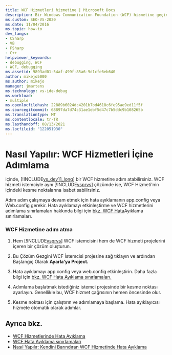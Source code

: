 ```yaml
---
title: WCF Hizmetleri hizmetine | Microsoft Docs
description: Bir Windows Communication Foundation (WCF) hizmetine geçin. İstemciyle aynı çözümde Visual Studio, WCF hizmetinin içindeki kesme noktalarına tıklayın.
ms.custom: SEO-VS-2020
ms.date: 11/04/2016
ms.topic: how-to
dev_langs:
- CSharp
- VB
- FSharp
- C++
helpviewer_keywords:
- debugging, WCF
- WCF, debugging
ms.assetid: 9893ad01-54af-499f-85a6-9d1cfe6eb640
author: mikejo5000
ms.author: mikejo
manager: jmartens
ms.technology: vs-ide-debug
ms.workload:
- multiple
ms.openlocfilehash: 22889b6024dc4201b7bd4618c6fe95ae9ed11f5f
ms.sourcegitcommit: 68897da7d74c31ae1ebf5d47c7b5ddc9b108265b
ms.translationtype: MT
ms.contentlocale: tr-TR
ms.lasthandoff: 08/13/2021
ms.locfileid: "122051930"
---
```

# <a name="how-to-step-into-wcf-services"></a>Nasıl Yapılır: WCF Hizmetleri İçine Adımlama
içinde, [!INCLUDE[vs_dev11_long](../data-tools/includes/vs_dev11_long_md.md)] bir WCF hizmetine adım atabilirsiniz. WCF hizmeti istemciyle aynı [!INCLUDE[vsprvs](../code-quality/includes/vsprvs_md.md)] çözümde ise, WCF Hizmeti'nin içindeki kesme noktalarına isabet sabilirsiniz.

 Adım adım çalışmaya devam etmek için hata ayıklamanın app.config veya Web.config gerekir. Hata ayıklamayı etkinleştirme ve WCF hizmetlerini adımlama sınırlamaları hakkında bilgi için [bkz. WCF Hata](../debugger/limitations-on-wcf-debugging.md)Ayıklama sınırlamaları.

### <a name="to-step-into-a-wcf-service"></a>WCF Hizmetine adım atma

1. Hem [!INCLUDE[vsprvs](../code-quality/includes/vsprvs_md.md)] WCF istemcisini hem de WCF hizmeti projelerini içeren bir çözüm oluşturun.

2. Bu Çözüm Gezgini WCF İstemcisi projesine sağ tıklayın ve ardından Başlangıç Olarak **Ayarla'ya Project.**

3. Hata ayıklamayı app.config veya web.config etkinleştirin. Daha fazla bilgi için [bkz. WCF Hata Ayıklama sınırlamaları.](../debugger/limitations-on-wcf-debugging.md)

4. Adımlama başlatmak istediğiniz istemci projesinde bir kesme noktası ayarlayın. Genellikle bu, WCF hizmet çağrısının hemen öncesinde olur.

5. Kesme noktası için çalıştırın ve adımlamaya başlama. Hata ayıklayıcısı hizmete otomatik olarak adımlar.

## <a name="see-also"></a>Ayrıca bkz.
- [WCF Hizmetlerinde Hata Ayıklama](../debugger/debugging-wcf-services.md)
- [WCF Hata Ayıklama sınırlamaları](../debugger/limitations-on-wcf-debugging.md)
- [Nasıl Yapılır: Kendini Barındıran WCF Hizmetinde Hata Ayıklama](../debugger/how-to-debug-a-self-hosted-wcf-service.md)